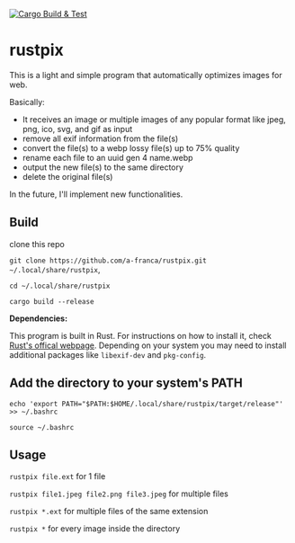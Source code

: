 [![Cargo Build & Test](https://github.com/a-franca/rustpix/actions/workflows/ci.yml/badge.svg)](https://github.com/a-franca/rustpix/actions/workflows/ci.yml)

# rustpix

This is a light and simple program that automatically optimizes images for web.

Basically:

- It receives an image or multiple images of any popular format like jpeg, png, ico, svg, and gif as input
- remove all exif information from the file(s)
- convert the file(s) to a webp lossy file(s) up to 75% quality
- rename each file to an uuid gen 4 name.webp
- output the new file(s) to the same directory
- delete the original file(s)

In the future, I'll implement new functionalities.


## Build

clone this repo

`git clone https://github.com/a-franca/rustpix.git ~/.local/share/rustpix`,

`cd ~/.local/share/rustpix`

`cargo build --release`

**Dependencies:**

This program is built in Rust. For instructions on how to install it, check [Rust's offical webpage](https://www.rust-lang.org/tools/install).
Depending on your system you may need to install additional packages like `libexif-dev` and `pkg-config`.

## Add the directory to your system's PATH

`echo 'export PATH="$PATH:$HOME/.local/share/rustpix/target/release"' >> ~/.bashrc`

`source ~/.bashrc`

## Usage

`rustpix file.ext` for 1 file

`rustpix file1.jpeg file2.png file3.jpeg` for multiple files

`rustpix *.ext` for multiple files of the same extension

`rustpix *` for every image inside the directory
